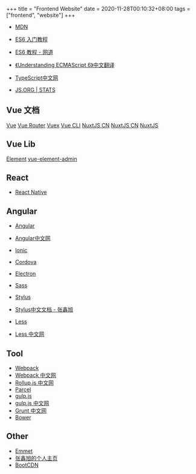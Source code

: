+++
title = "Frontend Website"
date = 2020-11-28T00:10:32+08:00
tags = ["frontend", "website"]
+++


* [MDN](https://developer.mozilla.org/zh-CN/)
* [ES6 入门教程](https://es6.ruanyifeng.com/)
* [ES6 教程 - 网道](https://wangdoc.com/es6/)
* [《Understanding ECMAScript 6》中文翻译](https://sagittarius-rev.gitbooks.io/understanding-ecmascript-6-zh-ver/content/)
* [TypeScript中文网](https://www.tslang.cn/)

* [JS.ORG | STATS](https://stats.js.org/)

## Vue 文档
[Vue](https://cn.vuejs.org/)
[Vue Router](https://router.vuejs.org/zh/)
[Vuex](https://vuex.vuejs.org/zh/)
[Vue CLI](https://cli.vuejs.org/zh/)
[NuxtJS CN](https://zh.nuxtjs.org/)
[NuxtJS CN](https://www.nuxtjs.cn/)
[NuxtJS](https://nuxtjs.org/)

## Vue Lib
[Element](https://element.eleme.cn/#/zh-CN)
[vue-element-admin](https://panjiachen.github.io/vue-element-admin-site/zh/)

## React
* [React Native](https://reactnative.dev/)


## Angular
* [Angular](https://angular.io/)
* [Angular中文网](https://angular.cn/)


* [Ionic](https://ionicframework.com/)
* [Cordova](https://cordova.apache.org/)

* [Electron](https://www.electronjs.org/)

* [Sass](https://sass-lang.com/)
* [Stylus](https://stylus-lang.com/)
* [Stylus中文文档 - 张鑫旭](https://www.zhangxinxu.com/jq/stylus/)
* [Less](http://lesscss.org/)
* [Less 中文网](http://lesscss.cn/)

## Tool
* [Webpack](https://webpack.js.org/)
* [Webpack 中文网](https://webpack.docschina.org/)
* [Rollup.js 中文网](https://www.rollupjs.com/)
* [Parcel](https://parceljs.org/)
* [gulp.js](https://gulpjs.com/)
* [gulp.js 中文网](https://www.gulpjs.com.cn/)
* [Grunt 中文网](https://www.gruntjs.net/)
* [Bower](https://bower.io/)


## Other
* [Emmet](https://docs.emmet.io/)
* [张鑫旭的个人主页](https://www.zhangxinxu.com/)
* [BootCDN](https://www.bootcdn.cn/)
